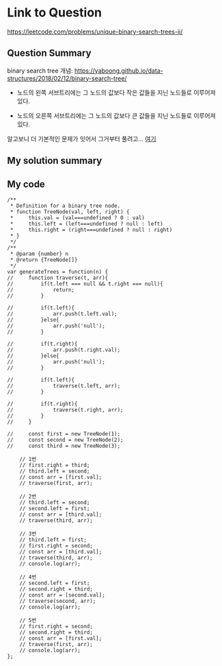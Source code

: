 # Link to Question
https://leetcode.com/problems/unique-binary-search-trees-ii/

## Question Summary
binary search tree 개념: https://yaboong.github.io/data-structures/2018/02/12/binary-search-tree/

- 노드의 왼쪽 서브트리에는 그 노드의 값보다 작은 값들을 지닌 노드들로 이루어져 있다.

- 노드의 오른쪽 서브트리에는 그 노드의 값보다 큰 값들을 지닌 노드들로 이루어져 있다.

알고보니 더 기본적인 문제가 잇어서 그거부터 풀려고... [여기](https://leetcode.com/problems/unique-binary-search-trees/)
## My solution summary

## My code
```
/**
 * Definition for a binary tree node.
 * function TreeNode(val, left, right) {
 *     this.val = (val===undefined ? 0 : val)
 *     this.left = (left===undefined ? null : left)
 *     this.right = (right===undefined ? null : right)
 * }
 */
/**
 * @param {number} n
 * @return {TreeNode[]}
 */
var generateTrees = function(n) {    
//     function traverse(t, arr){   
//         if(t.left === null && t.right === null){
//             return;
//         }
        
//         if(t.left){
//             arr.push(t.left.val);
//         }else{
//             arr.push('null');
//         }
        
//         if(t.right){
//             arr.push(t.right.val);
//         }else{
//             arr.push('null');
//         }
        
//         if(t.left){
//             traverse(t.left, arr);
//         }
        
//         if(t.right){
//             traverse(t.right, arr);
//         }
//     }

//     const first = new TreeNode(1);
//     const second = new TreeNode(2);
//     const third = new TreeNode(3);
    
    // 1번
    // first.right = third;
    // third.left = second;
    // const arr = [first.val];
    // traverse(first, arr);
    
    // 2번
    // third.left = second;
    // second.left = first;
    // const arr = [third.val];
    // traverse(third, arr);

    // 3번
    // third.left = first;
    // first.right = second;
    // const arr = [third.val];
    // traverse(third, arr);
    // console.log(arr);
    
    // 4번
    // second.left = first;
    // second.right = third;
    // const arr = [second.val];
    // traverse(second, arr);
    // console.log(arr);
    
    // 5번
    // first.right = second;
    // second.right = third;
    // const arr = [first.val];
    // traverse(first, arr);
    // console.log(arr);
};
```
